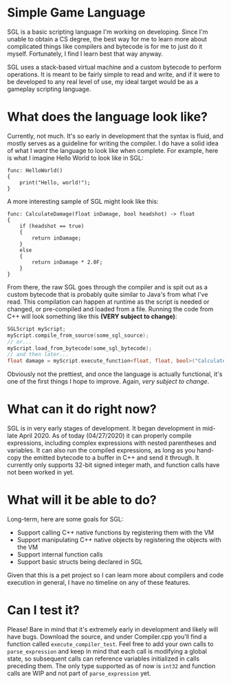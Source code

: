 # Simple Game Language
SGL is a basic scripting language I'm working on developing. Since I'm unable to obtain a CS degree, the best way for me to learn more about complicated things like compilers and bytecode is for me to just do it myself. Fortunately, I find I learn best that way anyway.

SGL uses a stack-based virtual machine and a custom bytecode to perform operations. It is meant to be fairly simple to read and write, and if it were to be developed to any real level of use, my ideal target would be as a gameplay scripting language.

# What does the language look like?
Currently, not much. It's so early in development that the syntax is fluid, and mostly serves as a guideline for writing the compiler. I do have a solid idea of what I _want_ the language to look like when complete. For example, here is what I imagine Hello World to look like in SGL:
```
func: HelloWorld()
{
    print("Hello, world!");
}
```
A more interesting sample of SGL might look like this:
```
func: CalculateDamage(float inDamage, bool headshot) -> float
{
    if (headshot == true)
    {
        return inDamage;
    }
    else
    {
        return inDamage * 2.0F;
    }
}
```
From there, the raw SGL goes through the compiler and is spit out as a custom bytecode that is probably quite similar to Java's from what I've read. This compilation can happen at runtime as the script is needed or changed, or pre-compiled and loaded from a file. Running the code from C++ will look something like this __(VERY subject to change)__:
```cpp
SGLScript myScript;
myScript.compile_from_source(some_sgl_source);
// or...
myScript.load_from_bytecode(some_sgl_bytecode);
// and then later...
float damage = myScript.execute_function<float, float, bool>("CalculateDamage", 4.0F, true); // returns 8.0F
```
Obviously not the prettiest, and once the language is actually functional, it's one of the first things I hope to improve. Again, _very subject to change_.

# What can it do right now?
SGL is in very early stages of development. It began development in mid-late April 2020. As of today (04/27/2020) it can properly compile expressions, including complex expressions with nested parentheses and variables. It can also run the compiled expressions, as long as you hand-copy the emitted bytecode to a buffer in C++ and send it through. It currently only supports 32-bit signed integer math, and function calls have not been worked in yet.

# What will it be able to do?
Long-term, here are some goals for SGL:
- Support calling C++ native functions by registering them with the VM
- Support manipulating C++ native objects by registering the objects with the VM
- Support internal function calls
- Support basic structs being declared in SGL

Given that this is a pet project so I can learn more about compilers and code execution in general, I have no timeline on any of these features.

# Can I test it?
Please! Bare in mind that it's extremely early in development and likely will have bugs. Download the source, and under Compiler.cpp you'll find a function called `execute_compiler_test`. Feel free to add your own calls to `parse_expression` and keep in mind that each call is modifying a global state, so subsequent calls can reference variables initialized in calls preceding them. The only type supported as of now is `int32` and function calls are WIP and not part of `parse_expression` yet.
